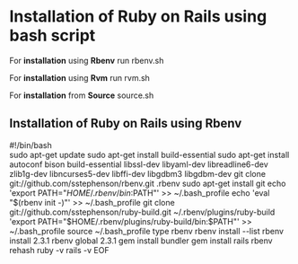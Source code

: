 **Installation of Ruby on Rails using bash script**
==================================
  
  
For **installation** using **Rbenv** run rbenv.sh

For **installation** using **Rvm** run rvm.sh

For **installation** from **Source**  source.sh

**Installation of Ruby on Rails using Rbenv**
-----------------------------------------------

#!/bin/bash  
sudo apt-get update
sudo apt-get install build-essential
sudo apt-get install autoconf bison build-essential libssl-dev libyaml-dev libreadline6-dev zlib1g-dev libncurses5-dev  libffi-dev libgdbm3 libgdbm-dev
git clone git://github.com/sstephenson/rbenv.git .rbenv
sudo apt-get install git
echo 'export PATH="$HOME/.rbenv/bin:$PATH"' >> ~/.bash_profile
echo 'eval "$(rbenv init -)"' >> ~/.bash_profile
git clone git://github.com/sstephenson/ruby-build.git ~/.rbenv/plugins/ruby-build
'export PATH="$HOME/.rbenv/plugins/ruby-build/bin:$PATH"' >> ~/.bash_profile
source ~/.bash_profile
type rbenv
rbenv install --list
rbenv install 2.3.1
rbenv global 2.3.1
gem install bundler
gem install rails 
rbenv rehash 
ruby -v
rails -v
EOF
